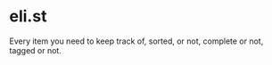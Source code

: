 eli.st
======

Every item you need to keep track of, sorted, or not, complete or not, tagged or not.